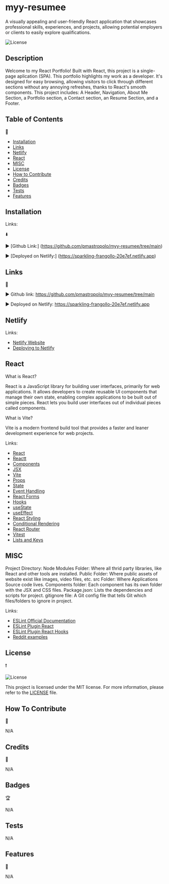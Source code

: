 # myy-resumee
A visually appealing and user-friendly React application that showcases professional skills, experiences, and projects, allowing potential employers or clients to easily explore  qualifications. 

![License](https://img.shields.io/badge/license-MIT-pink.svg?style=for-the-badge)

## Description

Welcome to my React Portfolio! Built with React, this project is a single-page aplication (SPA). This portfolio highlights my work as a developer. It's designed for easy browsing, allowing visitors to click through different sections without any annoying refreshes, thanks to React's smooth components. This project includes: A Header, Navigation, About Me Section, a Portfolio section, a Contact section, an Resume Section, and a Footer.

## Table of Contents

:bookmark_tabs:

- [Installation](#installation)
- [Links](#links)
- [Netlify](#netlify)
- [React](#react)
- [MISC](misc)
- [License](#license)
- [How to Contribute](#how-to-contribute)
- [Credits](#credits)
- [Badges](#badges)
- [Tests](#tests)
- [Features](#features)

## Installation

Links:

:arrow_down:

:arrow_forward: [Github Link:] (https://github.com/pmastropolo/myy-resumee/tree/main)

:arrow_forward: [Deployed on Netlify:] (https://sparkling-frangollo-20e7ef.netlify.app)

## Links

:open_file_folder:

:arrow_forward: Github link: https://github.com/pmastropolo/myy-resumee/tree/main

:arrow_forward: Deployed on Netlify: https://sparkling-frangollo-20e7ef.netlify.app

## Netlify

Links:

- [Netlify Website](https://www.netlify.com/)
- [Deploying to Netlify](https://vitejs.dev/guide/static-deploy.html#netlify-with-git)

## React

What is React?

React is a JavaScript library for building user interfaces, primarily for web applications. It allows developers to create reusable UI components that manage their own state, enabling complex applications to be built out of simple pieces. React lets you build user interfaces out of individual pieces called components.

What is Vite?

Vite is a modern frontend build tool that provides a faster and leaner development experience for web projects.

Links:

- [React](https://react.dev/learn/describing-the-ui)
- [Reactt](https://react.dev/)
- [Components](https://react.dev/learn/your-first-component)
- [JSX](https://react.dev/learn/writing-markup-with-jsx)
- [Vite](https://vitejs.dev/guide/)
- [Props](https://react.dev/learn/passing-props-to-a-component)
- [State](https://react.dev/learn/managing-state)
- [Event Handling](https://react.dev/learn/responding-to-events)
- [React Forms](https://react.dev/learn/reacting-to-input-with-state)
- [Hooks](https://react.dev/reference/react)
- [useState](https://react.dev/reference/react#state-hooks)
- [useEffect](https://react.dev/reference/react#effect-hooks)
- [React Styling](https://vitejs.dev/guide/features.html#css)
- [Conditional Rendering](https://react.dev/learn/conditional-rendering)
- [React Router](https://reactrouter.com/en/main/start/tutorial)
- [Vitest](https://vitest.dev/guide/)
- [Lists and Keys](https://react.dev/learn/rendering-lists)

## MISC

Project Directory:
Node Modules Folder: Where all thrid party libraries, like React and other tools are installed.
Public Folder: Where public assets of website exist like images, video files, etc.
src Folder: Where Applications Source code lives.
Components folder: Each component has its own folder with the JSX and CSS files.
Package.json: Lists the dependencies and scripts for project.
gitignore file: A Git config file that tells Git which files/folders to ignore in project.

Links:

- [ESLint Official Documentation](https://eslint.org/docs/latest/use/getting-started)
- [ESLint Plugin React](https://github.com/jsx-eslint/eslint-plugin-react)
- [ESLint Plugin React Hooks](https://www.npmjs.com/package/eslint-plugin-react-hooks)
- [Reddit examples](https://www.reddit.com/r/react/comments/y2yv55/examples_of_portfolio_projects_in_reactjs_that/)

## License

:heavy_exclamation_mark:

![License](https://img.shields.io/badge/license-MIT-pink.svg?style=for-the-badge)

This project is licensed under the MIT license. For more information, please refer to the [LICENSE](./LICENSE) file.

## How To Contribute

:tada:

N/A

## Credits

:name_badge:

N/A

## Badges

:trophy:

N/A

## Tests

N/A

## Features

:sparkler:

N/A

